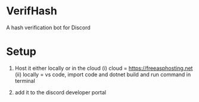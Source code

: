 # VerifHash
A hash verification bot for Discord
  # Setup
  1. Host it either locally or in the cloud
     (i) cloud = https://freeasphosting.net
     (ii) locally = vs code, import code and dotnet build and run command in terminal

  2. add it to the discord developer portal
